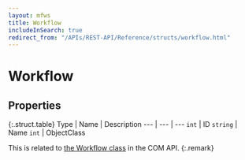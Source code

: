 ```yaml
---
layout: mfws
title: Workflow
includeInSearch: true
redirect_from: "/APIs/REST-API/Reference/structs/workflow.html"
---
```


# Workflow

## Properties

{:.struct.table}
Type | Name | Description
--- | --- | ---
`int` | ID
`string` | Name
`int` | ObjectClass

This is related to [the Workflow class](https://www.m-files.com/api/documentation/index.html#MFilesAPI~Workflow.html) in the COM API.
{:.remark}
